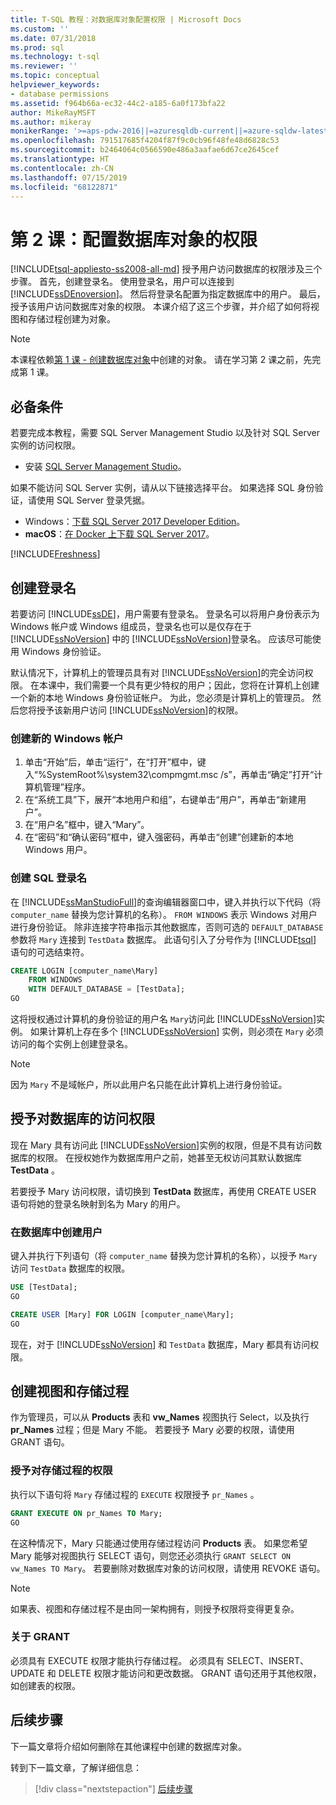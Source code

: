 ```yaml
---
title: T-SQL 教程：对数据库对象配置权限 | Microsoft Docs
ms.custom: ''
ms.date: 07/31/2018
ms.prod: sql
ms.technology: t-sql
ms.reviewer: ''
ms.topic: conceptual
helpviewer_keywords:
- database permissions
ms.assetid: f964b66a-ec32-44c2-a185-6a0f173bfa22
author: MikeRayMSFT
ms.author: mikeray
monikerRange: '>=aps-pdw-2016||=azuresqldb-current||=azure-sqldw-latest||>=sql-server-2016||=sqlallproducts-allversions||>=sql-server-linux-2017||=azuresqldb-mi-current'
ms.openlocfilehash: 791517685f4204f87f9c0cb96f48fe48d6828c53
ms.sourcegitcommit: b2464064c0566590e486a3aafae6d67ce2645cef
ms.translationtype: HT
ms.contentlocale: zh-CN
ms.lasthandoff: 07/15/2019
ms.locfileid: "68122871"
---
```

# <a name="lesson-2-configure-permissions-on-database-objects"></a>第 2 课：配置数据库对象的权限
[!INCLUDE[tsql-appliesto-ss2008-all-md](../includes/tsql-appliesto-ss2008-all-md.md)]
授予用户访问数据库的权限涉及三个步骤。 首先，创建登录名。 使用登录名，用户可以连接到 [!INCLUDE[ssDEnoversion](../includes/ssdenoversion-md.md)]。 然后将登录名配置为指定数据库中的用户。 最后，授予该用户访问数据库对象的权限。 本课介绍了这三个步骤，并介绍了如何将视图和存储过程创建为对象。  

  >[!NOTE]
  > 本课程依赖[第 1 课 - 创建数据库对象](lesson-1-creating-database-objects.md)中创建的对象。 请在学习第 2 课之前，先完成第 1 课。 

## <a name="prerequisites"></a>必备条件
若要完成本教程，需要 SQL Server Management Studio 以及针对 SQL Server 实例的访问权限。 

- 安装 [SQL Server Management Studio](https://docs.microsoft.com/sql/ssms/download-sql-server-management-studio-ssms)。

如果不能访问 SQL Server 实例，请从以下链接选择平台。 如果选择 SQL 身份验证，请使用 SQL Server 登录凭据。
-  Windows：[下载 SQL Server 2017 Developer Edition](https://www.microsoft.com/sql-server/sql-server-downloads)。
- **macOS**：[在 Docker 上下载 SQL Server 2017](https://docs.microsoft.com/sql/linux/quickstart-install-connect-docker)。

[!INCLUDE[Freshness](../includes/paragraph-content/fresh-note-steps-feedback.md)]

## <a name="create-a-login"></a>创建登录名
若要访问 [!INCLUDE[ssDE](../includes/ssde-md.md)]，用户需要有登录名。 登录名可以将用户身份表示为 Windows 帐户或 Windows 组成员，登录名也可以是仅存在于 [!INCLUDE[ssNoVersion](../includes/ssnoversion-md.md)] 中的 [!INCLUDE[ssNoVersion](../includes/ssnoversion-md.md)]登录名。 应该尽可能使用 Windows 身份验证。  
  
默认情况下，计算机上的管理员具有对 [!INCLUDE[ssNoVersion](../includes/ssnoversion-md.md)]的完全访问权限。 在本课中，我们需要一个具有更少特权的用户；因此，您将在计算机上创建一个新的本地 Windows 身份验证帐户。 为此，您必须是计算机上的管理员。 然后您将授予该新用户访问 [!INCLUDE[ssNoVersion](../includes/ssnoversion-md.md)]的权限。  
  
### <a name="create-a-new-windows-account"></a>创建新的 Windows 帐户  
  
1.  单击“开始”后，单击“运行”，在“打开”框中，键入“%SystemRoot%\system32\compmgmt.msc /s”，再单击“确定”打开“计算机管理”程序。      
2.  在“系统工具”下，展开“本地用户和组”，右键单击“用户”，再单击“新建用户”。        
3.  在“用户名”框中，键入“Mary”。      
4.  在“密码”和“确认密码”框中，键入强密码，再单击“创建”创建新的本地 Windows 用户。     
  
### <a name="create-a-sql-login"></a>创建 SQL 登录名  

在 [!INCLUDE[ssManStudioFull](../includes/ssmanstudiofull-md.md)]的查询编辑器窗口中，键入并执行以下代码（将 `computer_name` 替换为您计算机的名称）。 `FROM WINDOWS` 表示 Windows 对用户进行身份验证。 除非连接字符串指示其他数据库，否则可选的 `DEFAULT_DATABASE` 参数将 `Mary` 连接到 `TestData` 数据库。 此语句引入了分号作为 [!INCLUDE[tsql](../includes/tsql-md.md)] 语句的可选结束符。
  
  ```sql  
  CREATE LOGIN [computer_name\Mary]  
      FROM WINDOWS  
      WITH DEFAULT_DATABASE = [TestData];  
  GO  
  ```  
  
  这将授权通过计算机的身份验证的用户名 `Mary`访问此 [!INCLUDE[ssNoVersion](../includes/ssnoversion-md.md)]实例。 如果计算机上存在多个 [!INCLUDE[ssNoVersion](../includes/ssnoversion-md.md)] 实例，则必须在 `Mary` 必须访问的每个实例上创建登录名。    
  > [!NOTE]  
  > 因为 `Mary` 不是域帐户，所以此用户名只能在此计算机上进行身份验证。 


## <a name="grant-access-to-a-database"></a>授予对数据库的访问权限
现在 Mary 具有访问此 [!INCLUDE[ssNoVersion](../includes/ssnoversion-md.md)]实例的权限，但是不具有访问数据库的权限。 在授权她作为数据库用户之前，她甚至无权访问其默认数据库 **TestData** 。  
  
若要授予 Mary 访问权限，请切换到 **TestData** 数据库，再使用 CREATE USER 语句将她的登录名映射到名为 Mary 的用户。  
  
### <a name="to-create-a-user-in-a-database"></a>在数据库中创建用户  
  
键入并执行下列语句（将 `computer_name` 替换为您计算机的名称），以授予 `Mary` 访问 `TestData` 数据库的权限。
  
 ```sql  
 USE [TestData];  
 GO  
 
 CREATE USER [Mary] FOR LOGIN [computer_name\Mary];  
 GO    
 ```  
  
 现在，对于 [!INCLUDE[ssNoVersion](../includes/ssnoversion-md.md)] 和 `TestData` 数据库，Mary 都具有访问权限。  


## <a name="create-views-and-stored-procedures"></a>创建视图和存储过程
作为管理员，可以从 **Products** 表和 **vw_Names** 视图执行 Select，以及执行 **pr_Names** 过程；但是 Mary 不能。 若要授予 Mary 必要的权限，请使用 GRANT 语句。  

### <a name="grant-permission-to-stored-procedure"></a>授予对存储过程的权限  
执行以下语句将 `Mary` 存储过程的 `EXECUTE` 权限授予 `pr_Names` 。
  
  ```sql  
  GRANT EXECUTE ON pr_Names TO Mary;  
  GO  
  ```  
  
在这种情况下，Mary 只能通过使用存储过程访问 **Products** 表。 如果您希望 Mary 能够对视图执行 SELECT 语句，则您还必须执行 `GRANT SELECT ON vw_Names TO Mary`。 若要删除对数据库对象的访问权限，请使用 REVOKE 语句。  
  
> [!NOTE]  
> 如果表、视图和存储过程不是由同一架构拥有，则授予权限将变得更复杂。  
  
### <a name="about-grant"></a>关于 GRANT  
必须具有 EXECUTE 权限才能执行存储过程。 必须具有 SELECT、INSERT、UPDATE 和 DELETE 权限才能访问和更改数据。 GRANT 语句还用于其他权限，如创建表的权限。  
  
## <a name="next-steps"></a>后续步骤
下一篇文章将介绍如何删除在其他课程中创建的数据库对象。 

转到下一篇文章，了解详细信息：
> [!div class="nextstepaction"]
>[后续步骤](lesson-3-deleting-database-objects.md)
  
